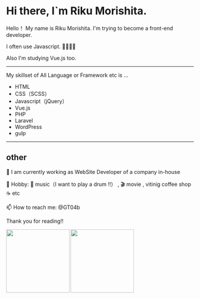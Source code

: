 # Hi there, I`m Riku Morishita.

Hello！ My name is Riku Morishita.
I'm trying to become a front-end developer.

I often use Javascript. :muscle::fire::fire::fire:

Also I'm studying Vue.js too.

-----------------------

My skillset of All Language or Framework etc is ...

* HTML 
* CSS（SCSS）
* Javascript（jQuery）
* Vue.js
* PHP
* Laravel
* WordPress
* gulp

-----------------------

## other

:office: I am currently working as WebSite Developer of a company in-house

:balloon: Hobby: :musical_note: music（I want to play a drum !!） , :clapper: movie , vitinig coffee shop :coffee: etc

📫  How to reach me: @GT04b


Thank you for reading!!


<a href="https://github.com/rik9228">
  <img align="left" height="170px" src="https://github-readme-stats.vercel.app/api?username=rik9228&count_private=true&show_icons=true&theme=dracula" />
</a>
<a href="https://github.com/rik9228">
  <img align="left" height="170px" src="https://github-readme-stats.vercel.app/api/top-langs/?username=rik9228&layout=compact&theme=dracula" />
</a>
